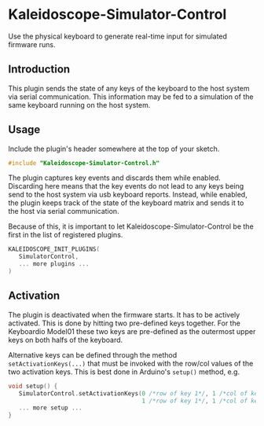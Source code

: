 # Kaleidoscope-Simulator-Control

Use the physical keyboard to generate real-time input for simulated firmware runs.

## Introduction

This plugin sends the state of any keys of the keyboard to the host system via
serial communication. This information may be fed to a simulation of the same
keyboard running on the host system.

## Usage

Include the plugin's header somewhere at the top of your sketch.

```cpp
#include "Kaleidoscope-Simulator-Control.h"
```

The plugin captures key events and discards them while enabled. Discarding here means
that the key events do not lead to any keys being send to the host system via usb keyboard reports.
Instead, while enabled, the plugin keeps track of the state of the keyboard matrix and sends it to the host via serial communication.

Because of this, it is important to let Kaleidoscope-Simulator-Control be the first in the list of registered plugins.

```cpp
KALEIDOSCOPE_INIT_PLUGINS(
   SimulatorControl,
   ... more plugins ...
)
```

## Activation

The plugin is deactivated when the firmware starts. It has to be actively activated. This is done by hitting two pre-defined keys together. For the Keyboardio Model01 these two keys are pre-defined as
the outermost upper keys on both halfs of the keyboard.

Alternative keys can be defined through the method `setActivationKeys(...)` that must be invoked with the row/col values of the two activation keys. This is best done in Arduino's `setup()` method, e.g.

```cpp
void setup() {
   SimulatorControl.setActivationKeys(0 /*row of key 1*/, 1 /*col of key 1*/,
                                      1 /*row of key 1*/, 1 /*col of key 1*/);
   ... more setup ...
}
```
